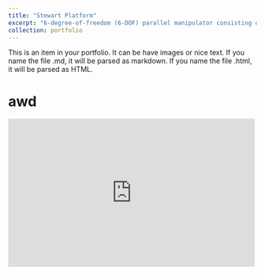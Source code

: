 ```yaml
---
title: "Stewart Platform"
excerpt: "6-degree-of-freedom (6-DOF) parallel manipulator consisting of a fixed base and a moving platform connected by six extendable actuators. 1<br/><img src='/images/stewart.jpg'>"
collection: portfolio
---
```


This is an item in your portfolio. It can be have images or nice text. If you name the file .md, it will be parsed as markdown. If you name the file .html, it will be parsed as HTML. 

awd
===

<iframe 
    width="500" 
    height="300" 
    src="https://youtu.be/Ejg8WQeYZks" 
    title="Research Video" 
    frameborder="0" 
    allow="accelerometer; autoplay; clipboard-write; encrypted-media; gyroscope; picture-in-picture; web-share" 
    allowfullscreen>
  </iframe>

